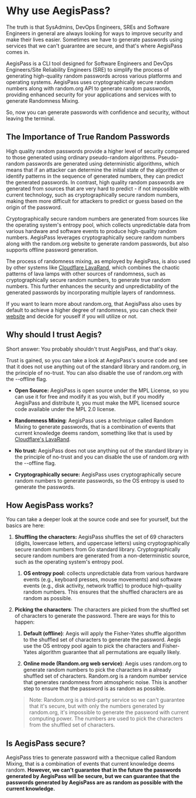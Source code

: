 # Why use AegisPass?

The truth is that SysAdmins, DevOps Engineers, SREs and Software Engineers in general are always looking for ways to improve security and make their lives easier. Sometimes we have to generate passwords using services that we can't guarantee are secure, and that's where AegisPass comes in.

AegisPass is a CLI tool designed for Software Engineers and DevOps Engineers/Site Reliability Engineers (SRE) to simplify the process of generating high-quality random passwords across various platforms and operating systems. AegisPass uses cryptographically secure random numbers along with random.org API to generate random passwords, providing enhanced security for your applications and services with to generate Randomness Mixing.

So, now you can generate passwords with confidence and security, without leaving the terminal.

## The Importance of True Random Passwords

High quality random passwords provide a higher level of security compared to those generated using ordinary pseudo-random algorithms. Pseudo-random passwords are generated using deterministic algorithms, which means that if an attacker can determine the initial state of the algorithm or identify patterns in the sequence of generated numbers, they can predict the generated passwords. In contrast, high quality random passwords are generated from sources that are very hard to predict - if not impossible with current technology, such as cryptographically secure random numbers, making them more difficult for attackers to predict or guess based on the origin of the password.

Cryptographically secure random numbers are generated from sources like the operating system's entropy pool, which collects unpredictable data from various hardware and software events to produce high-quality random numbers. AegisPass leverages cryptographically secure random numbers along with the random.org website to generate random passwords, but also supports offline password generation.

The process of randomness mixing, as employed by AegisPass, is also used by other systems like [Cloudflare LavaRand](https://blog.cloudflare.com/lavarand-in-production-the-nitty-gritty-technical-details/), which combines the chaotic patterns of lava lamps with other sources of randomness, such as cryptographically secure random numbers, to generate true random numbers. This further enhances the security and unpredictability of the generated passwords by incorporating multiple layers of randomness.

If you want to learn more about random.org, that AegisPass also uses by default to achieve a higher degree of randomness, you can check their [website](https://www.random.org/) and decide for youself if you will utilize or not.


## Why should I trust Aegis?

Short answer: You probably shouldn't trust AegisPass, and that's okay.

Trust is gained, so you can take a look at AegisPass's source code and see that it does not use anything out of the standard library and random.org, in the principle of no-trust. You can also disable the use of random.org with the --offline flag.

- **Open Source:** AegisPass is open source under the MPL License, so you can use it for free and modify it as you wish, but if you modify AegisPass and distribute it, you must make the MPL licensed source code available under the MPL 2.0 license.

- **Randomness Mixing**: AegisPass uses a technique called Random Mixing to generate passwords, that is a combination of events that current knowledge deems random, something like that is used by [Cloudflare's LavaRand](https://blog.cloudflare.com/randomness-101-lavarand-in-production).

- **No trust:** AegisPass does not use anything out of the standard library in the principle of no-trust and you can disable the use of random.org with the --offline flag.

- **Cryptographically secure:** AegisPass uses cryptographically secure random numbers to generate passwords, so the OS entropy is used to generate the passwords.

## How AegisPass works?

You can take a deeper look at the source code and see for yourself, but the basics are here:

1. **Shuffling the characters:** AegisPass shuffles the set of 69 characters (digits, lowercase letters, and uppercase letters) using cryptographically secure random numbers from Go standard library. Cryptographically secure random numbers are generated from a non-deterministic source, such as the operating system's entropy pool.

    1. **OS entropy pool:**  collects unpredictable data from various hardware events (e.g., keyboard presses, mouse movements) and software events (e.g., disk activity, network traffic) to produce high-quality random numbers. This ensures that the shuffled characters are as random as possible.

2. **Picking the characters**: The characters are picked from the shuffled set of characters to generate the password. There are ways for this to happen:

    1. **Default (offline)**: Aegis will apply the Fisher-Yates shuffle algorithm to the shuffled set of characters to generate the password. Aegis use the OS entropy pool again to pick the characters and Fisher-Yates algorithm guarantee that all permutations are equally likely.

    2. **Online mode (Random.org web service)**: Aegis uses random.org to generate random numbers to pick the characters in a already shuffled set of characters. Random.org is a random number service that generates randomness from atmospheric noise. This is another step to ensure that the password is as random as possible.

    > Note: Random.org is a third-party service so we can't guarantee that it's secure, but with only the numbers generated by random.org, it's impossible to generate the password with current computing power. The numbers are used to pick the characters from the shuffled set of characters.


## Is AegisPass secure?

AegisPass tries to generate password with a thecnique called Random Mixing, that is a combination of events that current knowledge deems random. **However, we can't guarantee that in the future the passwords generated by AegisPass will be secure, but we can guarantee that the passwords generated by AegisPass are as random as possible with the current knowledge.**
